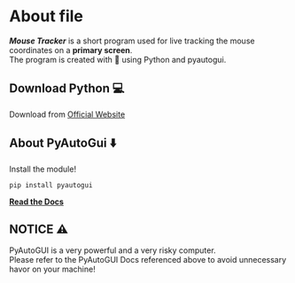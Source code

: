 
# About file
***Mouse Tracker*** is a short program used for live tracking the mouse coordinates on a **primary screen**.\
The program is created with 💜 using Python and pyautogui.

## Download Python 💻
Download from [Official Website](https://www.python.org/downloads/%20)

## About PyAutoGui ⬇️
Install the module!
```
pip install pyautogui
```
[**Read the Docs**](https://buildmedia.readthedocs.org/media/pdf/pyautogui/latest/pyautogui.pdf#:~:text=PyAutoGUI%20Documentation%20PyAutoGUI%20lets%20your%20Python%20scripts%20control,To%20install%20with%20pip%2C%20run%3A%20pip%20install%20pyautogui)
 
 
 ## NOTICE ⚠️
 PyAutoGUI is a very powerful and a very risky computer. \
 Please refer to the PyAutoGUI Docs referenced above to avoid unnecessary havor on your machine! 

